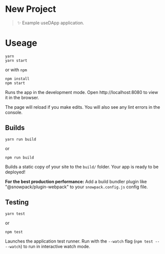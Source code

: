 # New Project

> ✨ Example useDApp application.

# Useage

```
yarn
yarn start
```
or with `npm`
```
npm install
npm start
```
Runs the app in the development mode.
Open http://localhost:8080 to view it in the browser.

The page will reload if you make edits.
You will also see any lint errors in the console.

## Builds

```
yarn run build
```
or 
```
npm run build
```

Builds a static copy of your site to the `build/` folder.
Your app is ready to be deployed!

**For the best production performance:** Add a build bundler plugin like "@snowpack/plugin-webpack" to your `snowpack.config.js` config file.

## Testing

```
yarn test
```
or
```
npm test
```

Launches the application test runner.
Run with the `--watch` flag (`npm test -- --watch`) to run in interactive watch mode.
